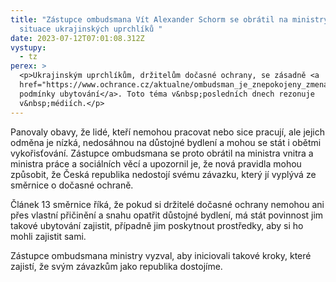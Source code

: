 ```yaml
---
title: "Zástupce ombudsmana Vít Alexander Schorm se obrátil na ministry ohledně
  situace ukrajinských uprchlíků "
date: 2023-07-12T07:01:08.312Z
vystupy:
  - tz
perex: >
  <p>Ukrajinským uprchlíkům, držitelům dočasné ochrany, se zásadně <a
  href="https://www.ochrance.cz/aktualne/ombudsman_je_znepokojeny_zmenami_pravidel_pro_drzitele_docasne_ochrany-_desetitisice_lidi_se_od_prvniho_cervence_ocitnou_v_nejistote/">změnily
  podmínky ubytování</a>. Toto téma v&nbsp;posledních dnech rezonuje
  v&nbsp;médiích.</p>
---
```

<p>Panovaly obavy, že lidé, kteří nemohou pracovat nebo sice pracují, ale jejich odměna je nízká, nedosáhnou na důstojné bydlení a mohou se stát i obětmi vykořisťování. Zástupce ombudsmana se proto obrátil na ministra vnitra a ministra práce a sociálních věcí a upozornil je, že nová pravidla mohou způsobit, že Česká republika nedostojí svému závazku, který jí vyplývá ze směrnice o dočasné ochraně.</p>

<p>Článek 13 směrnice říká, že pokud si držitelé dočasné ochrany nemohou ani přes vlastní přičinění a snahu opatřit důstojné bydlení, má stát povinnost jim takové ubytování zajistit, případně jim poskytnout prostředky, aby si ho mohli zajistit sami.</p>

<p>Zástupce ombudsmana ministry vyzval, aby iniciovali takové kroky, které zajistí, že svým závazkům jako republika dostojíme.</p>
